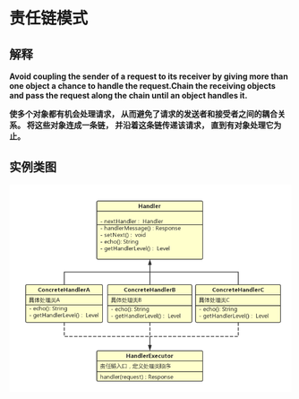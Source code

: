 # 责任链模式
## 解释
**Avoid coupling the sender of a request to its receiver by giving more than one object a chance to
handle the request.Chain the receiving objects and pass the request along the chain until an object
handles it.**  

**使多个对象都有机会处理请求， 从而避免了请求的发送者和接受者之间的耦合关
系。 将这些对象连成一条链， 并沿着这条链传递该请求， 直到有对象处理它为止。**

## 实例类图  
![image](https://raw.githubusercontent.com/ChaosCoffee/design-patterns/master/docs/images/chain/chain.png)
